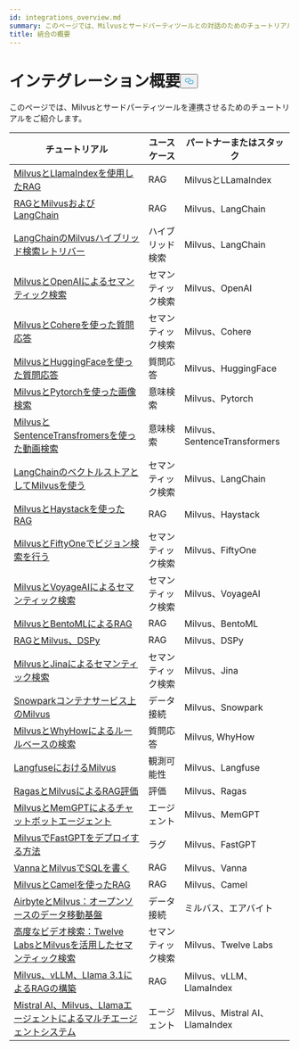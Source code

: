 ```yaml
---
id: integrations_overview.md
summary: このページでは、Milvusとサードパーティツールとの対話のためのチュートリアルのリストを提供します。
title: 統合の概要
---
```

<h1 id="Integrations-Overview" class="common-anchor-header">インテグレーション概要<button data-href="#Integrations-Overview" class="anchor-icon" translate="no">
      <svg translate="no"
        aria-hidden="true"
        focusable="false"
        height="20"
        version="1.1"
        viewBox="0 0 16 16"
        width="16"
      >
        <path
          fill="#0092E4"
          fill-rule="evenodd"
          d="M4 9h1v1H4c-1.5 0-3-1.69-3-3.5S2.55 3 4 3h4c1.45 0 3 1.69 3 3.5 0 1.41-.91 2.72-2 3.25V8.59c.58-.45 1-1.27 1-2.09C10 5.22 8.98 4 8 4H4c-.98 0-2 1.22-2 2.5S3 9 4 9zm9-3h-1v1h1c1 0 2 1.22 2 2.5S13.98 12 13 12H9c-.98 0-2-1.22-2-2.5 0-.83.42-1.64 1-2.09V6.25c-1.09.53-2 1.84-2 3.25C6 11.31 7.55 13 9 13h4c1.45 0 3-1.69 3-3.5S14.5 6 13 6z"
        ></path>
      </svg>
    </button></h1><p>このページでは、Milvusとサードパーティツールを連携させるためのチュートリアルをご紹介します。</p>
<table>
<thead>
<tr><th>チュートリアル</th><th>ユースケース</th><th>パートナーまたはスタック</th></tr>
</thead>
<tbody>
<tr><td><a href="/docs/ja/integrate_with_llamaindex.md">MilvusとLlamaIndexを使用したRAG</a></td><td>RAG</td><td>MilvusとLLamaIndex</td></tr>
<tr><td><a href="/docs/ja/integrate_with_langchain.md">RAGとMilvusおよびLangChain</a></td><td>RAG</td><td>Milvus、LangChain</td></tr>
<tr><td><a href="/docs/ja/milvus_hybrid_search_retriever.md">LangChainのMilvusハイブリッド検索レトリバー</a></td><td>ハイブリッド検索</td><td>Milvus、LangChain</td></tr>
<tr><td><a href="/docs/ja/integrate_with_openai.md">MilvusとOpenAIによるセマンティック検索</a></td><td>セマンティック検索</td><td>Milvus、OpenAI</td></tr>
<tr><td><a href="/docs/ja/integrate_with_cohere.md">MilvusとCohereを使った質問応答</a></td><td>セマンティック検索</td><td>Milvus、Cohere</td></tr>
<tr><td><a href="/docs/ja/integrate_with_hugging-face.md">MilvusとHuggingFaceを使った質問応答</a></td><td>質問応答</td><td>Milvus、HuggingFace</td></tr>
<tr><td><a href="/docs/ja/integrate_with_pytorch.md">MilvusとPytorchを使った画像検索</a></td><td>意味検索</td><td>Milvus、Pytorch</td></tr>
<tr><td><a href="/docs/ja/integrate_with_sentencetransformers.md">MilvusとSentenceTransfromersを使った動画検索</a></td><td>意味検索</td><td>Milvus、SentenceTransformers</td></tr>
<tr><td><a href="/docs/ja/basic_usage_langchain.md">LangChainのベクトルストアとしてMilvusを使う</a></td><td>セマンティック検索</td><td>Milvus、LangChain</td></tr>
<tr><td><a href="/docs/ja/integrate_with_haystack.md">MilvusとHaystackを使ったRAG</a></td><td>RAG</td><td>Milvus、Haystack</td></tr>
<tr><td><a href="/docs/ja/integrate_with_voxel51">MilvusとFiftyOneでビジョン検索を行う</a></td><td>セマンティック検索</td><td>Milvus、FiftyOne</td></tr>
<tr><td><a href="/docs/ja/integrate_with_voyageai.md">MilvusとVoyageAIによるセマンティック検索</a></td><td>セマンティック検索</td><td>Milvus、VoyageAI</td></tr>
<tr><td><a href="/docs/ja/integrate_with_bentoml.md">MilvusとBentoMLによるRAG</a></td><td>RAG</td><td>Milvus、BentoML</td></tr>
<tr><td><a href="/docs/ja/integrate_with_dspy.md">RAGとMilvus、DSPy</a></td><td>RAG</td><td>Milvus、DSPy</td></tr>
<tr><td><a href="/docs/ja/integrate_with_jina.md">MilvusとJinaによるセマンティック検索</a></td><td>セマンティック検索</td><td>Milvus、Jina</td></tr>
<tr><td><a href="/docs/ja/integrate_with_snowpark.md">Snowparkコンテナサービス上のMilvus</a></td><td>データ接続</td><td>Milvus、Snowpark</td></tr>
<tr><td><a href="/docs/ja/integrate_with_whyhow.md">MilvusとWhyHowによるルールベースの検索</a></td><td>質問応答</td><td>Milvus, WhyHow</td></tr>
<tr><td><a href="/docs/ja/integrate_with_langfuse.md">LangfuseにおけるMilvus</a></td><td>観測可能性</td><td>Milvus、Langfuse</td></tr>
<tr><td><a href="/docs/ja/integrate_with_ragas.md">RagasとMilvusによるRAG評価</a></td><td>評価</td><td>Milvus、Ragas</td></tr>
<tr><td><a href="/docs/ja/integrate_with_memgpt.md">MilvusとMemGPTによるチャットボットエージェント</a></td><td>エージェント</td><td>Milvus、MemGPT</td></tr>
<tr><td><a href="/docs/ja/integrate_with_fastgpt.md">MilvusでFastGPTをデプロイする方法</a></td><td>ラグ</td><td>Milvus、FastGPT</td></tr>
<tr><td><a href="/docs/ja/integrate_with_vanna.md">VannaとMilvusでSQLを書く</a></td><td>RAG</td><td>Milvus、Vanna</td></tr>
<tr><td><a href="/docs/ja/integrate_with_camel.md">MilvusとCamelを使ったRAG</a></td><td>RAG</td><td>Milvus、Camel</td></tr>
<tr><td><a href="/docs/ja/integrate_with_airbyte.md">AirbyteとMilvus：オープンソースのデータ移動基盤</a></td><td>データ接続</td><td>ミルバス、エアバイト</td></tr>
<tr><td><a href="/docs/ja/video_search_with_twelvelabs_and_milvus.md">高度なビデオ検索：Twelve LabsとMilvusを活用したセマンティック検索</a></td><td>セマンティック検索</td><td>Milvus、Twelve Labs</td></tr>
<tr><td><a href="/docs/ja/milvus_rag_with_vllm.md">Milvus、vLLM、Llama 3.1によるRAGの構築</a></td><td>RAG</td><td>Milvus、vLLM、LlamaIndex</td></tr>
<tr><td><a href="/docs/ja/llama_agents_metadata.md">Mistral AI、Milvus、Llamaエージェントによるマルチエージェントシステム</a></td><td>エージェント</td><td>Milvus、Mistral AI、LlamaIndex</td></tr>
</tbody>
</table>

